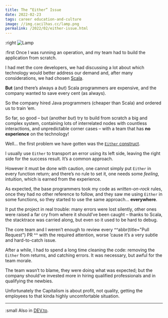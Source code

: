 ```yaml
---
title: The “Either” Issue
date: 2022-02-23
tags: career education-and-culture
image: //img.cacilhas.cc/lamp.png
permalink: /2022/02/either-issue.html
---
```

[image]: {{{image}}}
[DEV.to]: https://dev.to/cacilhas/the-either-issue-3j53
[Either]: https://www.scala-lang.org/api/current/scala/util/Either.html
[Scala]: https://scala-lang.org/

:right ![Lamp][image]

:first Once I was running an operation, and my team had to build the application
from scratch.

I had met the core developers, we had discussing a lot about which technology
would better address our demand and, after many considerations, we had chosen
[Scala][].

**But** (and there’s always a *but*) Scala programmers are expensive, and the
company wanted to save every cent (as always).

So the company hired Java programmers (cheaper than Scala) and ordered us to
train ’em.

So far, so good – but (another *but*) try to build from scratch a big and
complex system, containing lots of interrelated nodes with countless
interactions, and unpredictable corner cases – with a team that has
**no experience** on the technology!

Well… the first problem we have gotten was the [`Either` construct][Either].

I usually use `Either` to transport an error using its left side, leaving the
right side for the success result. It’s a common approach.

However it must be done with caution, one cannot simply put `Either` in every
function return; and there’s no rule to set it, one needs some *feeling*,
intuition, which is earned from the experience.

As expected, the base programmers took my code as *written-on-rock* rules, once
they had no other reference to follow, and they saw me using `Either` in some
functions, so they started to use the same approach… **everywhere**.

It put the project in real trouble: many errors were lost silently, other ones
were raised a far cry from where it should’ve been caught – thanks to Scala, the
stacktrace was carried along, but even so it used to be hard to debug.

The core team and I weren’t enough to review every
^^abbr(title="Pull Request") PR ^^ with the required attention, worse ’cause
it’s a very subtle and hard-to-catch issue.

After a while, I had to spend a long time cleaning the code: removing the
`Either` from returns, and catching errors. It was necessary, but awful for the
team morale.

The team wasn’t to blame, they were doing what was expected; but the company
should’ve invested more in hiring qualified professionals and in qualifying the
newbies.

Unfortunately the Capitalism is about profit, not quality, getting the employees
to that kinda highly uncomfortable situation.

-----

:small Also in [DEV.to][].
